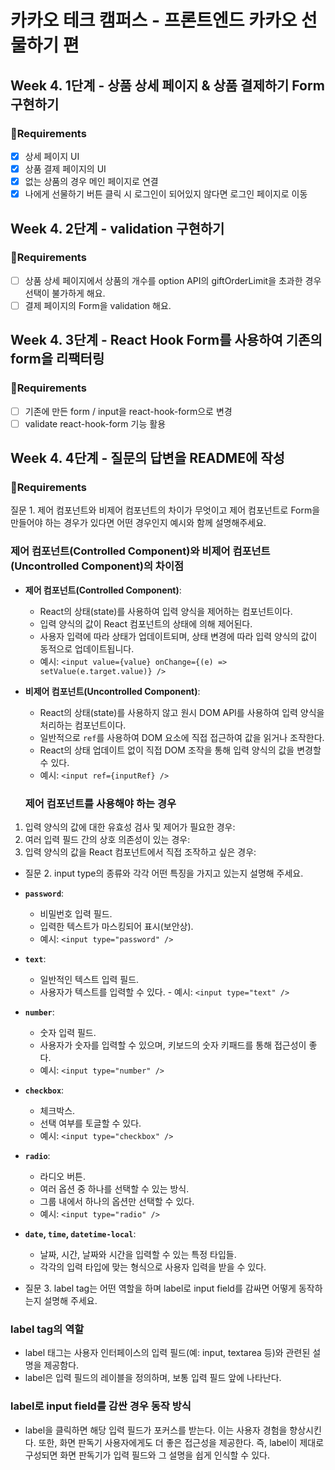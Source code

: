 # 카카오 테크 캠퍼스 - 프론트엔드 카카오 선물하기 편

## Week 4. 1단계 - 상품 상세 페이지 & 상품 결제하기 Form 구현하기

### 📝Requirements

- [x] 상세 페이지 UI
- [x] 상품 결제 페이지의 UI
- [x] 없는 상품의 경우 메인 페이지로 연결
- [x] 나에게 선물하기 버튼 클릭 시 로그인이 되어있지 않다면 로그인 페이지로 이동

## Week 4. 2단계 - validation 구현하기

### 📝Requirements

- [ ] 상품 상세 페이지에서 상품의 개수를 option API의 giftOrderLimit을 초과한 경우 선택이 불가하게 해요.
- [ ] 결제 페이지의 Form을 validation 해요.

## Week 4. 3단계 - React Hook Form를 사용하여 기존의 form을 리팩터링

### 📝Requirements

- [ ] 기존에 만든 form / input을 react-hook-form으로 변경
- [ ] validate react-hook-form 기능 활용

## Week 4. 4단계 - 질문의 답변을 README에 작성

### 📝Requirements

질문 1. 제어 컴포넌트와 비제어 컴포넌트의 차이가 무엇이고 제어 컴포넌트로 Form을 만들어야 하는 경우가 있다면 어떤 경우인지 예시와 함께 설명해주세요.

### 제어 컴포넌트(Controlled Component)와 비제어 컴포넌트(Uncontrolled Component)의 차이점

- **제어 컴포넌트(Controlled Component)**:

  - React의 상태(state)를 사용하여 입력 양식을 제어하는 컴포넌트이다.
  - 입력 양식의 값이 React 컴포넌트의 상태에 의해 제어된다.
  - 사용자 입력에 따라 상태가 업데이트되며, 상태 변경에 따라 입력 양식의 값이 동적으로 업데이트됩니다.
  - 예시: `<input value={value} onChange={(e) => setValue(e.target.value)} />`

- **비제어 컴포넌트(Uncontrolled Component)**:

  - React의 상태(state)를 사용하지 않고 원시 DOM API를 사용하여 입력 양식을 처리하는 컴포넌트이다.
  - 일반적으로 `ref`를 사용하여 DOM 요소에 직접 접근하여 값을 읽거나 조작한다.
  - React의 상태 업데이트 없이 직접 DOM 조작을 통해 입력 양식의 값을 변경할 수 있다.
  - 예시: `<input ref={inputRef} />`

  ### 제어 컴포넌트를 사용해야 하는 경우

1. 입력 양식의 값에 대한 유효성 검사 및 제어가 필요한 경우:
2. 여러 입력 필드 간의 상호 의존성이 있는 경우:
3. 입력 양식의 값을 React 컴포넌트에서 직접 조작하고 싶은 경우:

- 질문 2. input type의 종류와 각각 어떤 특징을 가지고 있는지 설명해 주세요.

- **`password`**:
  - 비밀번호 입력 필드.
  - 입력한 텍스트가 마스킹되어 표시(보안상).
  - 예시: `<input type="password" />`
- **`text`**:
  - 일반적인 텍스트 입력 필드.
  - 사용자가 텍스트를 입력할 수 있다. - 예시: `<input type="text" />`
- **`number`**:
  - 숫자 입력 필드.
  - 사용자가 숫자를 입력할 수 있으며, 키보드의 숫자 키패드를 통해 접근성이 좋다.
  - 예시: `<input type="number" />`
- **`checkbox`**:
  - 체크박스.
  - 선택 여부를 토글할 수 있다.
  - 예시: `<input type="checkbox" />`
- **`radio`**:
  - 라디오 버튼.
  - 여러 옵션 중 하나를 선택할 수 있는 방식.
  - 그룹 내에서 하나의 옵션만 선택할 수 있다.
  - 예시: `<input type="radio" />`
- **`date`, `time`, `datetime-local`**:

  - 날짜, 시간, 날짜와 시간을 입력할 수 있는 특정 타입들.
  - 각각의 입력 타입에 맞는 형식으로 사용자 입력을 받을 수 있다.

- 질문 3. label tag는 어떤 역할을 하며 label로 input field를 감싸면 어떻게 동작하는지 설명해 주세요.

### label tag의 역할

- label 태그는 사용자 인터페이스의 입력 필드(예: input, textarea 등)와 관련된 설명을 제공함다.
- label은 입력 필드의 레이블을 정의하며, 보통 입력 필드 앞에 나타난다.

### label로 input field를 감싼 경우 동작 방식

- label을 클릭하면 해당 입력 필드가 포커스를 받는다. 이는 사용자 경험을 향상시킨다.
  또한, 화면 판독기 사용자에게도 더 좋은 접근성을 제공한다. 즉, label이 제대로 구성되면 화면 판독기가 입력 필드와 그 설명을 쉽게 인식할 수 있다.
